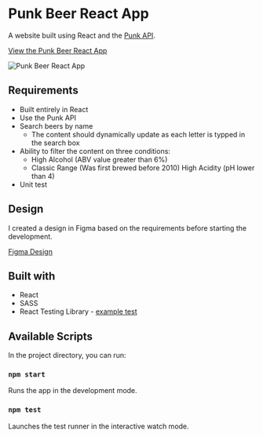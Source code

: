 # Punk Beer React App

A website built using React and the [Punk API](https://punkapi.com/).

[View the Punk Beer React App](https://dan-mca.github.io/punk-api/)

![Punk Beer React App](https://raw.githubusercontent.com/dan-mca/portfolio/main/img/punk-screenshot.png)

## Requirements

* Built entirely in React
* Use the Punk API
* Search beers by name
  * The content should dynamically update as each letter is typped in the search box
* Ability to filter the content on three conditions:
  * High Alcohol (ABV value greater than 6%)
  * Classic Range (Was first brewed before 2010)
  High Acidity (pH lower than 4)
* Unit test

## Design

I created a design in Figma based on the requirements before starting the development.

[Figma Design](https://www.figma.com/file/62BKpQqPIMZJPxVQ6PnABU/PunkAPI?node-id=0%3A1)

## Built with
- React
- SASS
- React Testing Library - [example test](https://github.com/dan-mca/punk-api/blob/main/src/components/CardFront/CardFront.test.js)

## Available Scripts

In the project directory, you can run:

### `npm start`

Runs the app in the development mode.

### `npm test`

Launches the test runner in the interactive watch mode.


